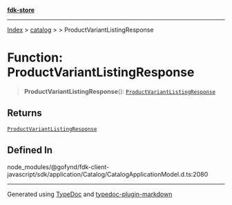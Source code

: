 [**fdk-store**](../../../README.md)
***

[Index](../../../API.md) > [catalog](../../README.md) > [<internal>](../README.md) > ProductVariantListingResponse

# Function: ProductVariantListingResponse

> **ProductVariantListingResponse**(): [`ProductVariantListingResponse`](../type-aliases/type-alias.ProductVariantListingResponse.md)

## Returns

[`ProductVariantListingResponse`](../type-aliases/type-alias.ProductVariantListingResponse.md)

## Defined In

node\_modules/@gofynd/fdk-client-javascript/sdk/application/Catalog/CatalogApplicationModel.d.ts:2080

***
Generated using [TypeDoc](https://typedoc.org/) and [typedoc-plugin-markdown](https://www.npmjs.com/package/typedoc-plugin-markdown)
